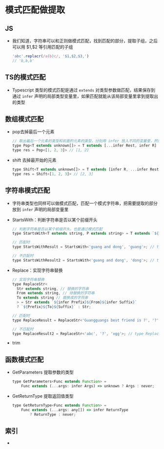 # 模式匹配做提取

## JS

+ 我们知道，字符串可以和正则做模式匹配，找到匹配的部分，提取子组，之后可以用 \$1,\$2 等引用匹配的子组

  ```js
  'abc'.replacr(/a(b)c/, '$1,$2,$3,')
  // 'b,b,b'
  ```

## TS的模式匹配

+ Typescript 类型的模式匹配是通过 `extends` 对类型参数做匹配，结果保存到通过 `infer` 声明的局部类型变量里，如果匹配就能从该局部变量里拿到提取出的类型

## 数组模式匹配

+ pop去掉最后一个元素

  ```js
  // 取出最后一个元素的类型和前面的元素的类型，分别用 infer 放入不同的变量里，然后构造一个新的数组类型返回
  type Pop<T extends unknown[]> = T extends [...infer Rest, infer R] ? [...Rest] : never;
  type res = Pop<[1, 2, 3]> // [1, 2]
  ```

+ shift 去掉最开始的元素

  ```js
  type Shift<T extends unknown[]> = T extends [infer R, ...infer Rest] ? [...Rest] : never;
  type res = Shift<[1, 2, 3]> // [2, 3]
  ```

## 字符串模式匹配

+ 字符串类型也同样可以做模式匹配，匹配一个模式字符串，把需要提取的部分放到  `infer` 声明的局部变量里

+ StartsWith：判断字符串是否以某个前缀开头

  ```js
  // 判断字符串是否以某个前缀开头，也是通过模式匹配
  type StartsWith<T extends string, P extends string> = T extends `${P}${string}` ? true : false;

  // 匹配时
  type StartsWithResult = StartsWith<'guang and dong', 'guang'>; // type StartsWithResult = true

  // 不匹配时
  type StartsWithResult2 = StartsWith<'guang and dong', 'dong'>; // type StartsWithResult = fasle

  ```

+ Replace：实现字符串替换

  ```js
  // 实现字符串替换
  type ReplaceStr<
    Str extends string, // 替换的字符串
    From extends string, // 待替换的字符串
    To extends string // 替换成的字符串
    > = Str extends `${infer Prefix}${From}${infer Suffix}`
    ? `${Prefix}${To}${Suffix}` : Str;

  // 匹配时
  type ReplaceResult = ReplaceStr<'Guangguangs best friend is ?', '?', 'xgg'>; // type ReplaceResult = "Guangguangs best friend is xgg"

  // 不匹配时
  type ReplaceResult2 = ReplaceStr<'abc', '?', 'xgg'>; // type ReplaceResult = "abc"
  ```

+ trim

## 函数模式匹配

+ GetParameters  提取参数的类型

  ```js
  type GetParameters<Func extends Function> =
      Func extends (...args: infer Args) => unknown ? Args : never;
  ```

+ GetReturnType 提取返回值类型

  ```js
  type GetReturnType<Func extends Function> =
      Func extends (...args: any[]) => infer ReturnType
          ? ReturnType : never;
  ```

## 索引

*
